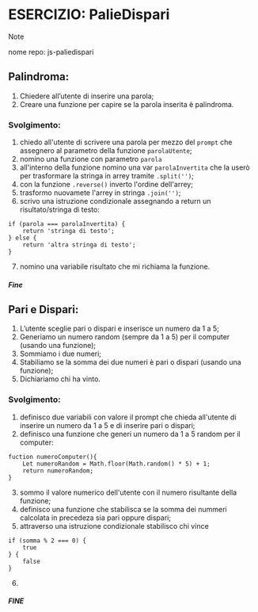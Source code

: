# ESERCIZIO: PalieDispari

>[!NOTE]
>
> nome repo: js-paliedispari

## Palindroma:
1. Chiedere all’utente di inserire una parola;
2. Creare una funzione per capire se la parola inserita è palindroma.

### Svolgimento:
1. chiedo all'utente di scrivere una parola per mezzo del `prompt` che assegnero al parametro della funzione `parolaUtente`;
2. nomino una funzione con parametro `parola`
3. all'interno della funzione nomino una var `parolaInvertita` che la userò per trasformare la stringa in arrey tramite `.split('')`;
4. con la funzione `.reverse()` inverto l'ordine dell'arrey;
5. trasformo nuovamete l'arrey in stringa `.join('')`;
6. scrivo una istruzione condizionale assegnando a return un risultato/stringa di testo:
```
if (parola === parolaInvertita) {
    return 'stringa di testo';
} else {
    return 'altra stringa di testo';
}
```
7. nomino una variabile risultato che mi richiama la funzione.

##### Fine

## Pari e Dispari:
1. L’utente sceglie pari o dispari e inserisce un numero da 1 a 5;
2. Generiamo un numero random (sempre da 1 a 5) per il computer (usando una funzione);
3. Sommiamo i due numeri;
4. Stabiliamo se la somma dei due numeri è pari o dispari (usando una funzione);
5. Dichiariamo chi ha vinto.

### Svolgimento:
1. definisco due variabili con valore il prompt che chieda all'utente di inserire un numero da 1 a 5 e di inserire pari o dispari;
2. definisco una funzione che generi un numero da 1 a 5 random per il computer:
```
fuction numeroComputer(){
    Let numeroRandom = Math.floor(Math.random() * 5) + 1;
    return numeroRandom;
}
```
3. sommo il valore numerico dell'utente con il numero risultante della funzione;
4. definisco una funzione che stabilisca se la somma dei nummeri calcolata in precedeza sia pari oppure dispari;
5. attraverso una istruzione condizionale stabilisco chi vince
```
if (somma % 2 === 0) {
    true
} {
    false
}
```
6. 


##### FINE
